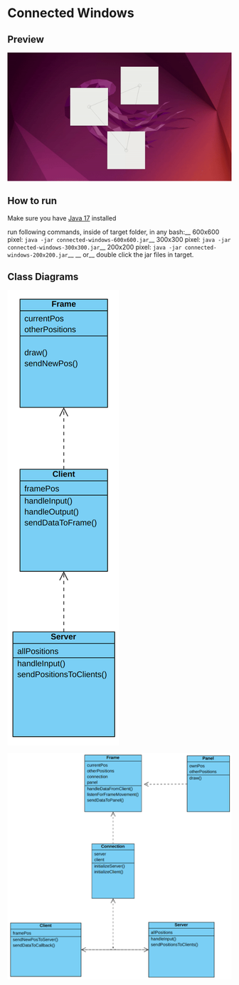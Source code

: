 # Connected Windows

## Preview
![](https://github.com/tg3000/connected-windows/blob/master/readme_resources/preview.gif)

## How to run
Make sure you have [Java 17](https://www.oracle.com/java/technologies/javase/jdk17-archive-downloads.html) installed

run following commands, inside of target folder, in any bash:__
600x600 pixel: `java -jar connected-windows-600x600.jar`__
300x300 pixel: `java -jar connected-windows-300x300.jar`__
200x200 pixel: `java -jar connected-windows-200x200.jar`__
__
or__
double click the jar files in target.

## Class Diagrams
![Before](https://github.com/tg3000/connected-windows/blob/master/readme_resources/class_diagram_before.png)

![After](https://github.com/tg3000/connected-windows/blob/master/readme_resources/class_diagram_after.png)
